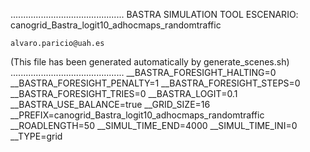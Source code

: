 .............................................
    BASTRA SIMULATION TOOL
    ESCENARIO: canogrid_Bastra_logit10_adhocmaps_randomtraffic

    alvaro.paricio@uah.es
(This file has been generated automatically by generate_scenes.sh)
.............................................
__BASTRA_FORESIGHT_HALTING=0
__BASTRA_FORESIGHT_PENALTY=1
__BASTRA_FORESIGHT_STEPS=0
__BASTRA_FORESIGHT_TRIES=0
__BASTRA_LOGIT=0.1
__BASTRA_USE_BALANCE=true
__GRID_SIZE=16
__PREFIX=canogrid_Bastra_logit10_adhocmaps_randomtraffic
__ROADLENGTH=50
__SIMUL_TIME_END=4000
__SIMUL_TIME_INI=0
__TYPE=grid
